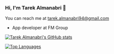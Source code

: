 ### Hi, I'm Tarek Almanabri 👋

You can reach me at tarek.almanabri94@gmail.com

- App developer at FM Group

[![Tarek Almanabri's GitHub stats](https://github-readme-stats.vercel.app/api?username=tarekalmanabri&hide_rank=1&layout=compact)](https://github.com/tarekalmanabri/github-readme-stats)

[![Top Languages](https://github-readme-stats.vercel.app/api/top-langs/?username=tarekalmanabri&layout=compact)](https://github.com/tarekalmanabri/github-readme-stats)
